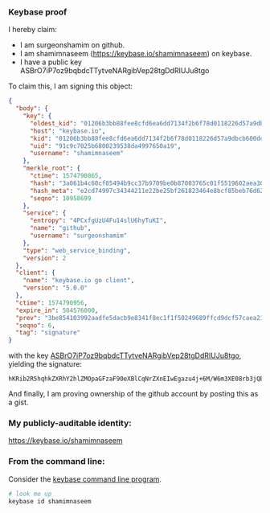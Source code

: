 ### Keybase proof

I hereby claim:

  * I am surgeonshamim on github.
  * I am shamimnaseem (https://keybase.io/shamimnaseem) on keybase.
  * I have a public key ASBrO7iP7oz9bqbdcTTytveNARgibVep28tgDdRIUJu8tgo

To claim this, I am signing this object:

```json
{
  "body": {
    "key": {
      "eldest_kid": "01206b3bb88fee8cfd6ea6dd7134f2b6f78d0118226d57a9dbcb600dd448509bbcb60a",
      "host": "keybase.io",
      "kid": "01206b3bb88fee8cfd6ea6dd7134f2b6f78d0118226d57a9dbcb600dd448509bbcb60a",
      "uid": "91c9c7025b6800239538da4997650a19",
      "username": "shamimnaseem"
    },
    "merkle_root": {
      "ctime": 1574790865,
      "hash": "3a061b4c60cf85494b9cc37b9709be0b87003765c01f5519602aea303cd997a901068b50b328261bdb0c927be461ad93a1b244042ca667b5acb6a19e8f30712a",
      "hash_meta": "e2cd74997c34344211e22be25bf261823464e8bcf85beb76d62af5774ed9430f",
      "seqno": 10958699
    },
    "service": {
      "entropy": "4PCxfgUzU4Fu14slU6hyTuKI",
      "name": "github",
      "username": "surgeonshamim"
    },
    "type": "web_service_binding",
    "version": 2
  },
  "client": {
    "name": "keybase.io go client",
    "version": "5.0.0"
  },
  "ctime": 1574790956,
  "expire_in": 504576000,
  "prev": "3be854103992aadfe5dacb9e8341f8ec1f1f50249689ffcd9dcf57caea214b87",
  "seqno": 6,
  "tag": "signature"
}
```

with the key [ASBrO7iP7oz9bqbdcTTytveNARgibVep28tgDdRIUJu8tgo](https://keybase.io/shamimnaseem), yielding the signature:

```
hKRib2R5hqhkZXRhY2hlZMOpaGFzaF90eXBlCqNrZXnEIwEgazu4j+6M/W6m3XE08rb3jQEYIm1XqdvLYA3USFCbvLYKp3BheWxvYWTESpcCBsQgO+hUEDmSqt/l2sueg0H47B8fUCSWif/Nnc9XyuohS4fEIDNfuo/RgyQXz8VlqbNeuUG5u8uXLxsFLLoQjnMyIB4HAgHCo3NpZ8RAbKJN50lv6u068T6dJww8ZtZQW8W2MqjbsgP7uJyHW/TaVbDj7cRDYaNixKqmHzqUDlJdVNDtRqYEEsnMjN5QBKhzaWdfdHlwZSCkaGFzaIKkdHlwZQildmFsdWXEIG8LWK9/FG4dVpAahVgNZkpnzMHtLreNFZMhzan7Tfkwo3RhZ80CAqd2ZXJzaW9uAQ==

```

And finally, I am proving ownership of the github account by posting this as a gist.

### My publicly-auditable identity:

https://keybase.io/shamimnaseem

### From the command line:

Consider the [keybase command line program](https://keybase.io/download).

```bash
# look me up
keybase id shamimnaseem
```
	

